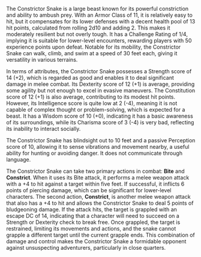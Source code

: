 The Constrictor Snake is a large beast known for its powerful constriction and ability to ambush prey. With an Armor Class of 11, it is relatively easy to hit, but it compensates for its lower defenses with a decent health pool of 13 hit points, calculated from rolling 2d10 and adding 2. This makes it moderately resilient but not overly tough. It has a Challenge Rating of 1/4, implying it is suitable for lower-level encounters, rewarding players with 50 experience points upon defeat. Notable for its mobility, the Constrictor Snake can walk, climb, and swim at a speed of 30 feet each, giving it versatility in various terrains.

In terms of attributes, the Constrictor Snake possesses a Strength score of 14 (+2), which is regarded as good and enables it to deal significant damage in melee combat. Its Dexterity score of 12 (+1) is average, providing some agility but not enough to excel in evasive maneuvers. The Constitution score of 12 (+1) is also average, contributing to its modest hit points. However, its Intelligence score is quite low at 2 (-4), meaning it is not capable of complex thought or problem-solving, which is expected for a beast. It has a Wisdom score of 10 (+0), indicating it has a basic awareness of its surroundings, while its Charisma score of 3 (-4) is very bad, reflecting its inability to interact socially.

The Constrictor Snake has blindsight out to 10 feet and a passive Perception score of 10, allowing it to sense vibrations and movement nearby, a useful ability for hunting or avoiding danger. It does not communicate through language.

The Constrictor Snake can take two primary actions in combat: **Bite** and **Constrict**. When it uses its Bite attack, it performs a melee weapon attack with a +4 to hit against a target within five feet. If successful, it inflicts 6 points of piercing damage, which can be significant for lower-level characters. The second action, **Constrict**, is another melee weapon attack that also has a +4 to hit and allows the Constrictor Snake to deal 5 points of bludgeoning damage. If the attack hits, the target is grappled with an escape DC of 14, indicating that a character will need to succeed on a Strength or Dexterity check to break free. Once grappled, the target is restrained, limiting its movements and actions, and the snake cannot grapple a different target until the current grapple ends. This combination of damage and control makes the Constrictor Snake a formidable opponent against unsuspecting adventurers, particularly in close quarters.